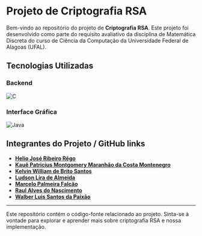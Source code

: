 # Projeto de Criptografia RSA

Bem-vindo ao repositório do projeto de **Criptografia RSA**. Este projeto foi desenvolvido como parte do requisito avaliativo da disciplina de Matemática Discreta do curso de Ciência da Computação da Universidade Federal de Alagoas (UFAL).

## Tecnologias Utilizadas

### Backend
![C](https://img.shields.io/badge/C-000?style=for-the-badge&logo=c)

### Interface Gráfica
![Java](https://img.shields.io/badge/Java-000?style=for-the-badge&logo=java)

## Integrantes do Projeto / GitHub links
- [**Helio José Ribeiro Rêgo**](https://github.com/HelioJoseRR)
- [**Kauê Patricius Montgomery Maranhão da Costa Montenegro**](https://github.com/Kcodesufal)
- [**Kelvin William de Brito Santos**](https://github.com/kelvinwbsantos)
- [**Ludson Lira de Almeida**](https://github.com/ludsno)
- [**Marcelo Palmeira Falcão**](https://github.com/MarceloPalmeira)
- [**Raul Alves do Nascimento**](https://github.com/RaulAlvesC)
- [**Walber Luis Santos da Paixão**](https://github.com/walberluis)
--------------------
Este repositório contém o código-fonte relacionado ao projeto. Sinta-se à vontade para explorar e aprender mais sobre criptografia RSA e nossa implementação.

